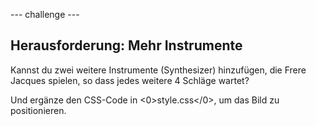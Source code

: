 --- challenge ---

## Herausforderung: Mehr Instrumente

Kannst du zwei weitere Instrumente (Synthesizer) hinzufügen, die Frere Jacques spielen, so dass jedes weitere 4 Schläge wartet?

Und ergänze den CSS-Code in <0>style.css</0>, um das Bild zu positionieren.